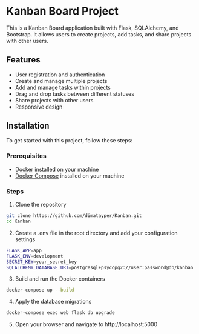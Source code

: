 # Kanban Board Project

This is a Kanban Board application built with Flask, SQLAlchemy, and Bootstrap. It allows users to create projects, add tasks, and share projects with other users.

## Features

- User registration and authentication
- Create and manage multiple projects
- Add and manage tasks within projects
- Drag and drop tasks between different statuses
- Share projects with other users
- Responsive design

## Installation

To get started with this project, follow these steps:

### Prerequisites

- [Docker](https://www.docker.com/get-started) installed on your machine
- [Docker Compose](https://docs.docker.com/compose/install/) installed on your machine

### Steps

1. Clone the repository

```bash
git clone https://github.com/dimatayper/Kanban.git
cd Kanban
```

2. Create a .env file in the root directory and add your configuration settings
```bash
FLASK_APP=app
FLASK_ENV=development
SECRET_KEY=your_secret_key
SQLALCHEMY_DATABASE_URI=postgresql+psycopg2://user:password@db/kanban
```

3. Build and run the Docker containers
```bash
docker-compose up --build
```

4. Apply the database migrations
```bash
docker-compose exec web flask db upgrade
```

5. Open your browser and navigate to http://localhost:5000